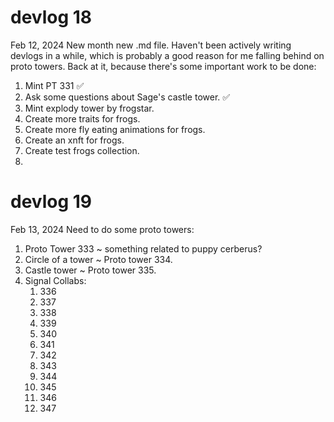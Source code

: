 # devlog 18
Feb 12, 2024
New month new .md file.
Haven't been actively writing devlogs in a while, which is probably a good reason for me falling behind on proto towers.
Back at it, because there's some important work to be done:

1. Mint PT 331 ✅
2. Ask some questions about Sage's castle tower. ✅
3. Mint explody tower by frogstar.
4. Create more traits for frogs.
5. Create more fly eating animations for frogs.
6. Create an xnft for frogs.
7. Create test frogs collection.
8. 


# devlog 19
Feb 13, 2024
Need to do some proto towers:
1. Proto Tower 333 ~ something related to puppy cerberus?
2. Circle of a tower ~ Proto tower 334.
3. Castle tower ~ Proto tower 335.
4. Signal Collabs:
    1. 336
    2. 337
    3. 338
    4. 339
    5. 340
    6. 341
    7. 342
    8. 343
    9. 344
    10. 345
    11. 346
    12. 347

